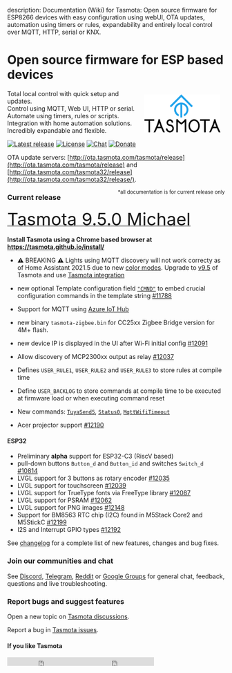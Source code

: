description: Documentation (Wiki) for Tasmota: Open source firmware for ESP8266 devices with easy configuration using webUI, OTA updates, automation using timers or rules, expandability and entirely local control over MQTT, HTTP, serial or KNX.

# Open source firmware for ESP based devices

<img style="margin: 10px 10px; float:right; width:35%" src="_media/frontlogo.svg" alt="Tasmota Logo"></img>
Total local control with quick setup and updates.    
Control using MQTT, Web UI, HTTP or serial.    
Automate using timers, rules or scripts.    
Integration with home automation solutions.    
Incredibly expandable and flexible.     

[![Latest release](https://img.shields.io/github/downloads/arendst/Tasmota/total.svg?style=flat-square&color=green)](http://ota.tasmota.com/tasmota/release)
[![License](https://img.shields.io/github/license/arendst/Tasmota.svg?style=flat-square)](https://github.com/arendst/Tasmota/blob/development/LICENSE.txt)
[![Chat](https://img.shields.io/discord/479389167382691863.svg?style=flat-square&color=blueviolet)](https://discord.gg/Ks2Kzd4)
[![Donate](https://img.shields.io/badge/donate-PayPal-blue.svg?style=flat-square)](https://paypal.me/tasmota)

OTA update servers: [http://ota.tasmota.com/tasmota/release](http://ota.tasmota.com/tasmota/release) and [http://ota.tasmota.com/tasmota32/release](http://ota.tasmota.com/tasmota32/release/).

<small><span style="float:right">\*all documentation is for current release only</small></span>
### Current release 
<a href="http://ota.tasmota.com/tasmota/release-9.5.0/"><span style="font-size:40px;">Tasmota 9.5.0 Michael</span></a><br>

<b>Install Tasmota using a Chrome based browser at https://tasmota.github.io/install/</b>

- :warning: BREAKING :warning: Lights using MQTT discovery will not work correcty as of Home Assistant 2021.5 due to new [color modes](https://www.home-assistant.io/blog/2021/05/05/release-20215/#color-modes). Upgrade to [v9.5](http://ota.tasmota.com/release/tasmota/) of Tasmota and use [Tasmota integration](https://www.home-assistant.io/integrations/tasmota)

- new optional Template configuration field [`"CMND"`](Templates.md#cmnd) to embed crucial configuration commands in the template string [#11788](https://github.com/arendst/Tasmota/discussions/11788)
- Support for MQTT using [Azure IoT Hub](Azure-IoT-Hub.md)
- new binary `tasmota-zigbee.bin` for CC25xx Zigbee Bridge version for 4M+ flash.
- new device IP is displayed in the UI after Wi-Fi initial config [#12091](https://github.com/arendst/Tasmota/discussions/12091)
- Allow discovery of MCP2300xx output as relay [#12037](https://github.com/arendst/Tasmota/discussions/12037)
- Defines `USER_RULE1`, `USER_RULE2` and `USER_RULE3` to store rules at compile time
- Define `USER_BACKLOG` to store commands at compile time to be executed at firmware load or when executing command reset
- New commands: [`TuyaSend5`](Commands.md#tuyasend), [`Status0`](Commands.md#status), [`MqttWifiTimeout`](Commands.md#mqttwifitimeout)
- Acer projector support [#12190](https://github.com/arendst/Tasmota/discussions/12190)

#### ESP32

- Preliminary **alpha** support for ESP32-C3 (RiscV based)
- pull-down buttons `Button_d` and `Button_id` and switches `Switch_d` [#10814](https://github.com/arendst/Tasmota/discussions/10814)
- LVGL support for 3 buttons as rotary encoder [#12035](https://github.com/arendst/Tasmota/discussions/12035)
- LVGL support for touchscreen [#12039](https://github.com/arendst/Tasmota/discussions/12039)
- LVGL support for TrueType fonts via FreeType library [#12087](https://github.com/arendst/Tasmota/discussions/12087)
- LVGL support for PSRAM [#12062](https://github.com/arendst/Tasmota/discussions/12062)
- LVGL support for PNG images [#12148](https://github.com/arendst/Tasmota/discussions/12148)
- Support for BM8563 RTC chip (I2C) found in M5Stack Core2 and M5StickC [#12199](https://github.com/arendst/Tasmota/discussions/12199)
- I2S and Interrupt GPIO types [#12192](https://github.com/arendst/Tasmota/discussions/12192)

See [changelog](https://github.com/arendst/Tasmota/blob/development/CHANGELOG.md) for a complete list of new features, changes and bug fixes.

### Join our communities and chat
See [Discord](https://discord.gg/Ks2Kzd4), [Telegram](https://t.me/tasmota), [Reddit](https://www.reddit.com/r/tasmota/) or [Google Groups](https://groups.google.com/d/forum/sonoffusers) for general chat, feedback, questions and live troubleshooting.

### Report bugs and suggest features
Open a new topic on [Tasmota discussions](https://github.com/arendst/Tasmota/discussions).

Report a bug in [Tasmota issues](https://github.com/arendst/Tasmota/issues).


#### If you like Tasmota
<iframe src="https://ghbtns.com/github-btn.html?user=arendst&repo=tasmota&type=star&count=true" frameborder="0" scrolling="0" width="170px" height="20px"></iframe><iframe src="https://ghbtns.com/github-btn.html?user=arendst&repo=tasmota&type=fork&count=true" frameborder="0" scrolling="0" width="170px" height="20px"></iframe> 
